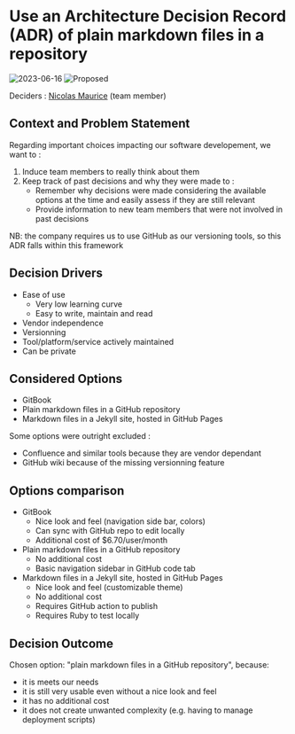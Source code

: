 # Use an Architecture Decision Record (ADR) of plain markdown files in a repository

![2023-06-16](https://img.shields.io/badge/date-2023--06--16-F5F5DC?style=flat-square)
![Proposed](https://img.shields.io/badge/status-proposed-blue?style=flat-square)
<!--

![Draft](https://img.shields.io/badge/status-draft-lightgrey?style=flat-square)
![Proposed](https://img.shields.io/badge/status-proposed-blue?style=flat-square)
![Accepted](https://img.shields.io/badge/status-accepted-brightgreen?style=flat-square)
![Rejected](https://img.shields.io/badge/status-rejected-red?style=flat-square)
![Deprecated](https://img.shields.io/badge/status-deprecated-orange?style=flat-square)
[![Superseded by ADR-aaaa](https://img.shields.io/badge/status-superseded%20by%20ADR--aaaa-yellow?style=flat-square)](aaaa-example.md)

-->

Deciders : [Nicolas Maurice](https://github.com/nicomadev) (team member)

## Context and Problem Statement

Regarding important choices impacting our software developement, we want to :

1. Induce team members to really think about them
2. Keep track of past decisions and why they were made to :
   - Remember why decisions were made considering the available options at the time and easily assess if they are still relevant
   - Provide information to new team members that were not involved in past decisions

NB: the company requires us to use GitHub as our versioning tools, so this ADR falls within this framework

<!-- This is an optional element. Feel free to remove. -->
## Decision Drivers

- Ease of use
  - Very low learning curve
  - Easy to write, maintain and read
- Vendor independence
- Versionning
- Tool/platform/service actively maintained
- Can be private

## Considered Options

- GitBook
- Plain markdown files in a GitHub repository
- Markdown files in a Jekyll site, hosted in GitHub Pages

Some options were outright excluded :

- Confluence and similar tools because they are vendor dependant
- GitHub wiki because of the missing versionning feature

## Options comparison

- GitBook
  - Nice look and feel (navigation side bar, colors)
  - Can sync with GitHub repo to edit locally
  - Additional cost of $6.70/user/month
- Plain markdown files in a GitHub repository
  - No additional cost
  - Basic navigation sidebar in GitHub code tab
- Markdown files in a Jekyll site, hosted in GitHub Pages
  - Nice look and feel (customizable theme)
  - No additional cost
  - Requires GitHub action to publish
  - Requires Ruby to test locally

## Decision Outcome

Chosen option: "plain markdown files in a GitHub repository", because:

- it is meets our needs
- it is still very usable even without a nice look and feel
- it has no additional cost
- it does not create unwanted complexity (e.g. having to manage deployment scripts)

